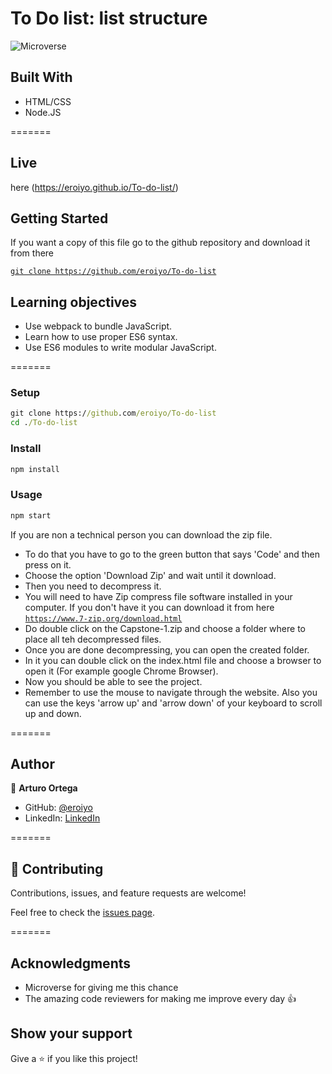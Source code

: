 # To Do list: list structure

![Microverse](https://img.shields.io/badge/Microverse-blueviolet)

## Built With 

- HTML/CSS
- Node.JS

=======

## Live

here (https://eroiyo.github.io/To-do-list/)

## Getting Started

If you want a copy of this file go to the github repository and download it from there

[`git clone https://github.com/eroiyo/To-do-list`](https://github.com/eroiyo/To-do-list)
## Learning objectives

- Use webpack to bundle JavaScript.
- Learn how to use proper ES6 syntax.
- Use ES6 modules to write modular JavaScript.

=======

### Setup

```cmd
git clone https://github.com/eroiyo/To-do-list
cd ./To-do-list
```

### Install

```cmd
npm install
```

### Usage

```cmd
npm start
```
If you are non a technical person you can download the zip file.

- To do that you have to go to the green button that says 'Code' and then press on it.
- Choose the option 'Download Zip' and wait until it download.
- Then you need to decompress it.
- You will need to have Zip compress file software installed in your computer. If you don't have it you can download it from here
  [`https://www.7-zip.org/download.html`](https://www.7-zip.org/download.html)
- Do double click on the Capstone-1.zip and choose a folder where to place all teh decompressed files.
- Once you are done decompressing, you can open the created folder.
- In it you can double click on the index.html file and choose a browser to open it (For example google Chrome Browser).
- Now you should be able to see the project.
- Remember to use the mouse to navigate through the website. Also you can use the keys 'arrow up' and 'arrow down' of your keyboard
  to scroll up and down.

=======

## Author

👤 **Arturo Ortega**

- GitHub: [@eroiyo](https://github.com/eroiyo)
- LinkedIn: [LinkedIn](https://www.linkedin.com/in/carlos-arturo-ortega-guanipa-39a1a5204/)

=======

## 🤝 Contributing

Contributions, issues, and feature requests are welcome!

Feel free to check the [issues page](https://github.com/eroiyo/To-do-list/issues/).

=======

## Acknowledgments

- Microverse for giving me this chance
- The amazing code reviewers for making me improve every day :thumbsup:

## Show your support

Give a ⭐️ if you like this project!
